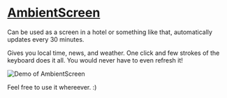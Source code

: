 # [AmbientScreen](https://n0rmancodes.github.io/ambientscreen/)
Can be used as a screen in a hotel or something like that, automatically updates every 30 minutes.

Gives you local time, news, and weather. One click and few strokes of the keyboard does it all. You would never have to even refresh it!

![Demo of AmbientScreen](https://n0rmancodes.github.io/ambientscreen/demo.png)

Feel free to use it whereever. :)